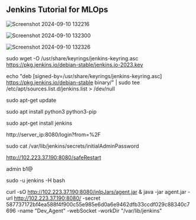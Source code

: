 ## Jenkins Tutorial for MLOps

![Screenshot 2024-09-10 132216](https://github.com/user-attachments/assets/95dedcb5-da8b-4e7e-b0b8-bdb8ef76cd13)

![Screenshot 2024-09-10 132300](https://github.com/user-attachments/assets/9819ead5-5592-4b73-bfc2-bb61b9d5924e)

![Screenshot 2024-09-10 132326](https://github.com/user-attachments/assets/fd929d75-79d6-4abb-8569-b87b46222b60)

sudo wget -O /usr/share/keyrings/jenkins-keyring.asc \
https://pkg.jenkins.io/debian-stable/jenkins.io-2023.key

echo "deb [signed-by=/usr/share/keyrings/jenkins-keyring.asc] https://pkg.jenkins.io/debian-stable binary/" | sudo tee /etc/apt/sources.list.d/jenkins.list > /dev/null

sudo apt-get update

sudo apt install python3 python3-pip

sudo apt-get install jenkins

http://server_ip:8080/login?from=%2F

sudo cat /var/lib/jenkins/secrets/initialAdminPassword

http://102.223.37.190:8080/safeRestart

admin b1@

sudo -u jenkins -H bash


curl -sO http://102.223.37.190:8080/jnlpJars/agent.jar & java -jar agent.jar -url http://102.223.37.190:8080/ -secret 587737172bf4ea588f4f900c55e985e6d0a6e9462dfb33ccdf029c88340c7696 -name "Dev_Agent" -webSocket -workDir "/var/lib/jenkins"